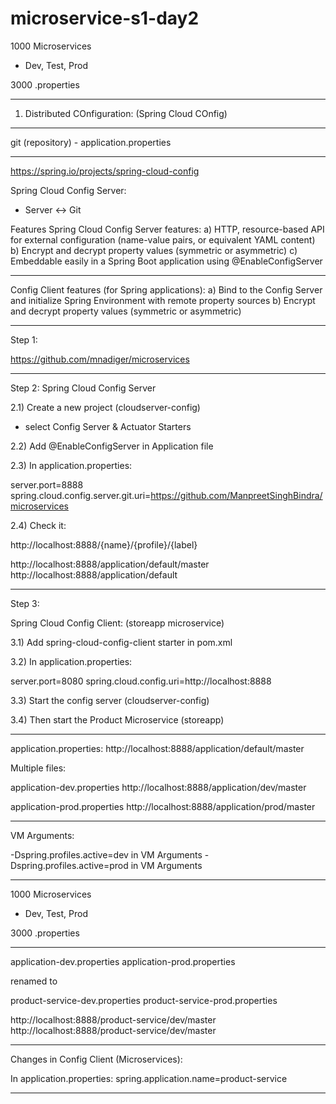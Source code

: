 # microservice-s1-day2

1000 Microservices

- Dev, Test, Prod

3000 .properties

----------------------------------------------------------

1) Distributed COnfiguration: (Spring Cloud COnfig)

-------

git (repository) - application.properties

-------

https://spring.io/projects/spring-cloud-config

Spring Cloud Config Server:
- Server <-> Git

Features
Spring Cloud Config Server features:
a) HTTP, resource-based API for external configuration (name-value pairs, or equivalent YAML content)
b) Encrypt and decrypt property values (symmetric or asymmetric)
c) Embeddable easily in a Spring Boot application using @EnableConfigServer

------------

Config Client features (for Spring applications):
a) Bind to the Config Server and initialize Spring Environment with remote property sources
b) Encrypt and decrypt property values (symmetric or asymmetric)

------------------------------------------------

Step 1:

https://github.com/mnadiger/microservices

--------

Step 2:
Spring Cloud Config Server

2.1) Create a new project (cloudserver-config)
- select Config Server & Actuator Starters

2.2) Add @EnableConfigServer in Application file

2.3) In application.properties:

server.port=8888
spring.cloud.config.server.git.uri=https://github.com/ManpreetSinghBindra/microservices

2.4) Check it:

http://localhost:8888/{name}/{profile}/{label}

http://localhost:8888/application/default/master
http://localhost:8888/application/default

---------

Step 3:

Spring Cloud Config Client: (storeapp microservice)

3.1) Add spring-cloud-config-client starter in pom.xml

3.2) In application.properties:

server.port=8080
spring.cloud.config.uri=http://localhost:8888

3.3) Start the config server (cloudserver-config)

3.4) Then start the Product Microservice (storeapp)

--------------------------------------------------------

application.properties:
http://localhost:8888/application/default/master

Multiple files:

application-dev.properties
http://localhost:8888/application/dev/master

application-prod.properties
http://localhost:8888/application/prod/master

--------------------------------------------------------

VM Arguments:

-Dspring.profiles.active=dev	in VM Arguments
-Dspring.profiles.active=prod	in VM Arguments

--------------------------------------------------------

1000 Microservices

- Dev, Test, Prod

3000 .properties

--------------------------------------------------------

application-dev.properties
application-prod.properties

renamed to

product-service-dev.properties
product-service-prod.properties

http://localhost:8888/product-service/dev/master
http://localhost:8888/product-service/dev/master

--------------------------------------------------------

Changes in Config Client (Microservices):

In application.properties:
spring.application.name=product-service

--------------------------------------------------------
